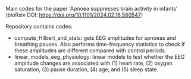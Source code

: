 Main codes for the paper 'Apnoea suppresses brain activity in infants' (bioRxiv DOI: https://doi.org/10.1101/2024.02.16.580547)

Repository contains codes:
- compute_Hilbert_and_stats: gets EEG amplitudes for apnoeas and breathing pauses. Also performs time-frequency statistics to check if these amplitudes are different compared with control periods.
- linear_models_eeg_physiology: linear models to test whether the EEG amplitude changes are associated with (1) heart rate, (2) oxygen saturation, (3) pause duration, (4) age, and (5) sleep state.
